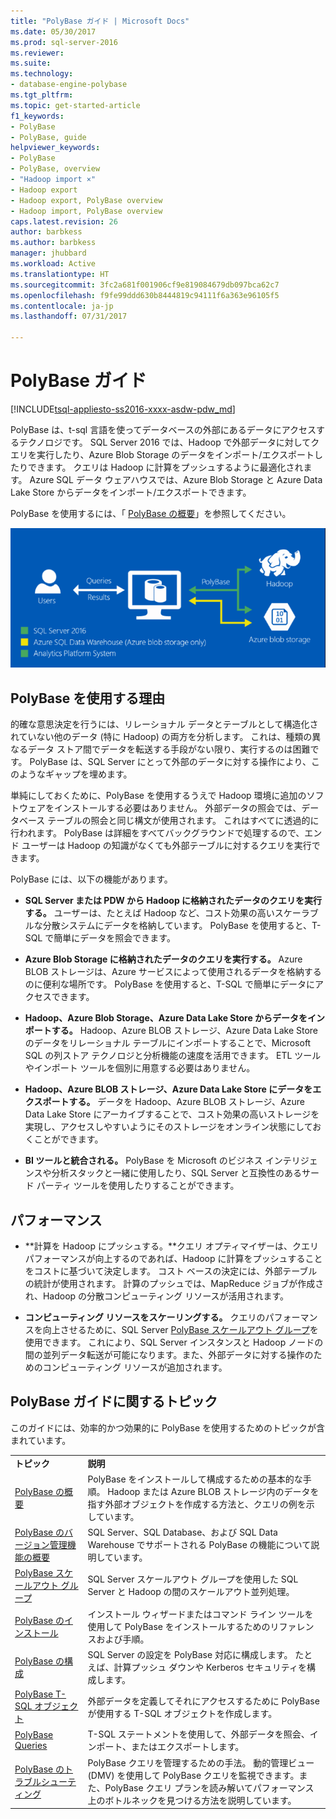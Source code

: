```yaml
---
title: "PolyBase ガイド | Microsoft Docs"
ms.date: 05/30/2017
ms.prod: sql-server-2016
ms.reviewer: 
ms.suite: 
ms.technology:
- database-engine-polybase
ms.tgt_pltfrm: 
ms.topic: get-started-article
f1_keywords:
- PolyBase
- PolyBase, guide
helpviewer_keywords:
- PolyBase
- PolyBase, overview
- "Hadoop import ×"
- Hadoop export
- Hadoop export, PolyBase overview
- Hadoop import, PolyBase overview
caps.latest.revision: 26
author: barbkess
ms.author: barbkess
manager: jhubbard
ms.workload: Active
ms.translationtype: HT
ms.sourcegitcommit: 3fc2a681f001906cf9e819084679db097bca62c7
ms.openlocfilehash: f9fe99ddd630b8444819c94111f6a363e96105f5
ms.contentlocale: ja-jp
ms.lasthandoff: 07/31/2017

---
```

# <a name="polybase-guide"></a>PolyBase ガイド
[!INCLUDE[tsql-appliesto-ss2016-xxxx-asdw-pdw_md](../../includes/tsql-appliesto-ss2016-xxxx-asdw-pdw-md.md)]

  PolyBase は、t-sql 言語を使ってデータベースの外部にあるデータにアクセスするテクノロジです。  SQL Server 2016 では、Hadoop で外部データに対してクエリを実行したり、Azure Blob Storage のデータをインポート/エクスポートしたりできます。 クエリは Hadoop に計算をプッシュするように最適化されます。 Azure SQL データ ウェアハウスでは、Azure Blob Storage と Azure Data Lake Store からデータをインポート/エクスポートできます。
  
  
 PolyBase を使用するには、「 [PolyBase の概要](../../relational-databases/polybase/get-started-with-polybase.md)」を参照してください。  
  
 ![PolyBase 論理](../../relational-databases/polybase/media/polybase-logical.png "PolyBase 論理")  
  
## <a name="why-use-polybase"></a>PolyBase を使用する理由  
的確な意思決定を行うには、リレーショナル データとテーブルとして構造化されていない他のデータ (特に Hadoop) の両方を分析します。 これは、種類の異なるデータ ストア間でデータを転送する手段がない限り、実行するのは困難です。 PolyBase は、SQL Server にとって外部のデータに対する操作により、このようなギャップを埋めます。  
  
単純にしておくために、PolyBase を使用するうえで Hadoop 環境に追加のソフトウェアをインストールする必要はありません。 外部データの照会では、データベース テーブルの照会と同じ構文が使用されます。 これはすべてに透過的に行われます。 PolyBase は詳細をすべてバックグラウンドで処理するので、エンド ユーザーは Hadoop の知識がなくても外部テーブルに対するクエリを実行できます。 
  
 PolyBase には、以下の機能があります。  
  
-   **SQL Server または PDW から Hadoop に格納されたデータのクエリを実行する。** ユーザーは、たとえば Hadoop など、コスト効果の高いスケーラブルな分散システムにデータを格納しています。 PolyBase を使用すると、T-SQL で簡単にデータを照会できます。  
  
-   **Azure Blob Storage に格納されたデータのクエリを実行する。** Azure BLOB ストレージは、Azure サービスによって使用されるデータを格納するのに便利な場所です。  PolyBase を使用すると、T-SQL で簡単にデータにアクセスできます。  
  
-   **Hadoop、Azure Blob Storage、Azure Data Lake Store からデータをインポートする。** Hadoop、Azure BLOB ストレージ、Azure Data Lake Store のデータをリレーショナル テーブルにインポートすることで、Microsoft SQL の列ストア テクノロジと分析機能の速度を活用できます。 ETL ツールやインポート ツールを個別に用意する必要はありません。  

-   **Hadoop、Azure BLOB ストレージ、Azure Data Lake Store にデータをエクスポートする。** データを Hadoop、Azure BLOB ストレージ、Azure Data Lake Store にアーカイブすることで、コスト効果の高いストレージを実現し、アクセスしやすいようにそのストレージをオンライン状態にしておくことができます。  
  
-   **BI ツールと統合される。** PolyBase を Microsoft のビジネス インテリジェンスや分析スタックと一緒に使用したり、SQL Server と互換性のあるサード パーティ ツールを使用したりすることができます。  
  
## <a name="performance"></a>パフォーマンス  
  
-   **計算を Hadoop にプッシュする。**クエリ オプティマイザーは、クエリ パフォーマンスが向上するのであれば、Hadoop に計算をプッシュすることをコストに基づいて決定します。  コスト ベースの決定には、外部テーブルの統計が使用されます。   計算のプッシュでは、MapReduce ジョブが作成され、Hadoop の分散コンピューティング リソースが活用されます。  
  
-   **コンピューティング リソースをスケーリングする。** クエリのパフォーマンスを向上させるために、SQL Server [PolyBase スケールアウト グループ](../../relational-databases/polybase/polybase-scale-out-groups.md)を使用できます。 これにより、SQL Server インスタンスと Hadoop ノードの間の並列データ転送が可能になります。また、外部データに対する操作のためのコンピューティング リソースが追加されます。  
  
## <a name="polybase-guide-topics"></a>PolyBase ガイドに関するトピック  
 このガイドには、効率的かつ効果的に PolyBase を使用するためのトピックが含まれています。  
  
|||  
|-|-|  
|**トピック**|**説明**|  
|[PolyBase の概要](../../relational-databases/polybase/get-started-with-polybase.md)|PolyBase をインストールして構成するための基本的な手順。 Hadoop または Azure BLOB ストレージ内のデータを指す外部オブジェクトを作成する方法と、クエリの例を示しています。|  
|[PolyBase のバージョン管理機能の概要](../../relational-databases/polybase/polybase-versioned-feature-summary.md)|SQL Server、SQL Database、および SQL Data Warehouse でサポートされる PolyBase の機能について説明しています。|  
|[PolyBase スケールアウト グループ](../../relational-databases/polybase/polybase-scale-out-groups.md)|SQL Server スケールアウト グループを使用した SQL Server と Hadoop の間のスケールアウト並列処理。|  
|[PolyBase のインストール](../../relational-databases/polybase/polybase-installation.md)|インストール ウィザードまたはコマンド ライン ツールを使用して PolyBase をインストールするためのリファレンスおよび手順。|  
|[PolyBase の構成](../../relational-databases/polybase/polybase-configuration.md)|SQL Server の設定を PolyBase 対応に構成します。  たとえば、計算プッシュ ダウンや Kerberos セキュリティを構成します。|  
|[PolyBase T-SQL オブジェクト](../../relational-databases/polybase/polybase-t-sql-objects.md)|外部データを定義してそれにアクセスするために PolyBase が使用する T-SQL オブジェクトを作成します。|  
|[PolyBase Queries](../../relational-databases/polybase/polybase-queries.md)|T-SQL ステートメントを使用して、外部データを照会、インポート、またはエクスポートします。|  
|[PolyBase のトラブルシューティング](../../relational-databases/polybase/polybase-troubleshooting.md)|PolyBase クエリを管理するための手法。 動的管理ビュー (DMV) を使用して PolyBase クエリを監視できます。また、PolyBase クエリ プランを読み解いてパフォーマンス上のボトルネックを見つける方法を説明しています。|  
  
  

